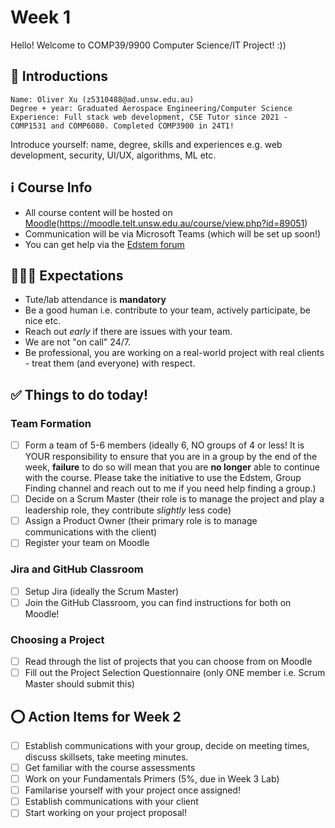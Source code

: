 # Week 1

Hello! Welcome to COMP39/9900 Computer Science/IT Project! :))

## 👋 Introductions

```
Name: Oliver Xu (z5310488@ad.unsw.edu.au)
Degree + year: Graduated Aerospace Engineering/Computer Science
Experience: Full stack web development, CSE Tutor since 2021 - COMP1531 and COMP6080. Completed COMP3900 in 24T1!
```
Introduce yourself: name, degree, skills and experiences e.g. web development, security, UI/UX, algorithms, ML etc.

## ℹ️ Course Info

- All course content will be hosted on [Moodle](https://moodle.telt.unsw.edu.au/course/view.php?id=91927)(https://moodle.telt.unsw.edu.au/course/view.php?id=89051)
- Communication will be via Microsoft Teams (which will be set up soon!)
- You can get help via the [Edstem forum](https://edstem.org/au/courses/24654/discussion)

## 👨‍👩‍👦 Expectations

- Tute/lab attendance is **mandatory**
- Be a good human i.e. contribute to your team, actively participate, be nice etc.
- Reach out *early* if there are issues with your team.
- We are not "on call" 24/7.
- Be professional, you are working on a real-world project with real clients - treat them (and everyone) with respect.

## ✅ Things to do today!

### Team Formation 
- [ ] Form a team of 5-6 members (ideally 6, NO groups of 4 or less! It is YOUR responsibility to ensure that you are in a group by the end of the week, **failure** to do so will mean that you are **no longer** able to continue with the course. Please take the initiative to use the Edstem, Group Finding channel and reach out to me if you need help finding a group.)
- [ ] Decide on a Scrum Master (their role is to manage the project and play a leadership role, they contribute *slightly* less code)
- [ ] Assign a Product Owner (their primary role is to manage communications with the client)
- [ ] Register your team on Moodle

### Jira and GitHub Classroom
- [ ] Setup Jira (ideally the Scrum Master)
- [ ] Join the GitHub Classroom, you can find instructions for both on Moodle!

### Choosing a Project
- [ ] Read through the list of projects that you can choose from on Moodle
- [ ] Fill out the Project Selection Questionnaire (only ONE member i.e. Scrum Master should submit this)

## ⭕ Action Items for Week 2
- [ ] Establish communications with your group, decide on meeting times, discuss skillsets, take meeting minutes.
- [ ] Get familiar with the course assessments
- [ ] Work on your Fundamentals Primers (5%, due in Week 3 Lab)
- [ ] Familarise yourself with your project once assigned!
- [ ] Establish communications with your client
- [ ] Start working on your project proposal!
